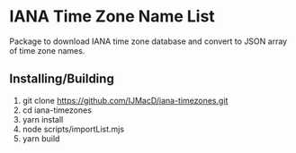 # IANA Time Zone Name List

Package to download IANA time zone database and convert to JSON array of time zone names.

## Installing/Building

1. git clone https://github.com/IJMacD/iana-timezones.git
2. cd iana-timezones
3. yarn install
3. node scripts/importList.mjs
4. yarn build
